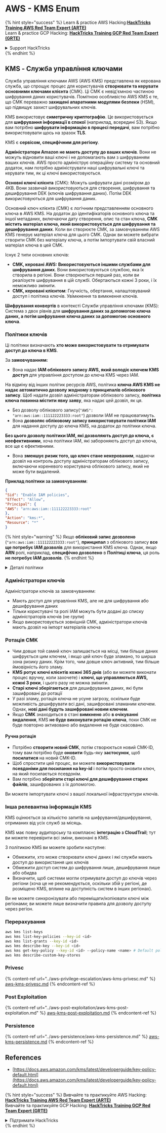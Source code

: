 # AWS - KMS Enum

{% hint style="success" %}
Learn & practice AWS Hacking:<img src="../../../.gitbook/assets/image (1).png" alt="" data-size="line">[**HackTricks Training AWS Red Team Expert (ARTE)**](https://training.hacktricks.xyz/courses/arte)<img src="../../../.gitbook/assets/image (1).png" alt="" data-size="line">\
Learn & practice GCP Hacking: <img src="../../../.gitbook/assets/image (2).png" alt="" data-size="line">[**HackTricks Training GCP Red Team Expert (GRTE)**<img src="../../../.gitbook/assets/image (2).png" alt="" data-size="line">](https://training.hacktricks.xyz/courses/grte)

<details>

<summary>Support HackTricks</summary>

* Check the [**subscription plans**](https://github.com/sponsors/carlospolop)!
* **Join the** 💬 [**Discord group**](https://discord.gg/hRep4RUj7f) or the [**telegram group**](https://t.me/peass) or **follow** us on **Twitter** 🐦 [**@hacktricks\_live**](https://twitter.com/hacktricks\_live)**.**
* **Share hacking tricks by submitting PRs to the** [**HackTricks**](https://github.com/carlospolop/hacktricks) and [**HackTricks Cloud**](https://github.com/carlospolop/hacktricks-cloud) github repos.

</details>
{% endhint %}

## KMS - Служба управління ключами

Служба управління ключами AWS (AWS KMS) представлена як керована служба, що спрощує процес для користувачів **створювати та керувати основними ключами клієнта** (CMK). Ці CMK є невід'ємною частиною шифрування даних користувачів. Помітною особливістю AWS KMS є те, що CMK переважно **захищені апаратними модулями безпеки** (HSM), що підвищує захист шифрувальних ключів.

KMS використовує **симетричну криптографію**. Це використовується для **шифрування інформації в спокої** (наприклад, всередині S3). Якщо вам потрібно **шифрувати інформацію в процесі передачі**, вам потрібно використовувати щось на зразок **TLS**.

KMS є **сервісом, специфічним для регіону**.

**Адміністратори Amazon не мають доступу до ваших ключів**. Вони не можуть відновити ваші ключі і не допомагають вам з шифруванням ваших ключів. AWS просто адмініструє операційну систему та основний додаток, нам потрібно адмініструвати наші шифрувальні ключі та керувати тим, як ці ключі використовуються.

**Основні ключі клієнта** (CMK): Можуть шифрувати дані розміром до 4KB. Вони зазвичай використовуються для створення, шифрування та дешифрування DEK (ключів шифрування даних). Потім DEK використовуються для шифрування даних.

Основний ключ клієнта (CMK) є логічним представленням основного ключа в AWS KMS. На додаток до ідентифікаторів основного ключа та іншої метаданих, включаючи дату створення, опис та стан ключа, **CMK містить матеріал ключа, який використовується для шифрування та дешифрування даних**. Коли ви створюєте CMK, за замовчуванням AWS KMS генерує матеріал ключа для цього CMK. Однак ви можете вибрати створити CMK без матеріалу ключа, а потім імпортувати свій власний матеріал ключа в цей CMK.

Існує 2 типи основних ключів:

* **CMK, керовані AWS: Використовуються іншими службами для шифрування даних**. Вони використовуються службою, яка їх створила в регіоні. Вони створюються перший раз, коли ви реалізуєте шифрування в цій службі. Обертаються кожні 3 роки, і їх неможливо змінити.
* **CMK, керовані клієнтом**: Гнучкість, обертання, налаштовуваний доступ і політика ключів. Увімкнення та вимкнення ключів.

**Шифрування конвертів** в контексті Служби управління ключами (KMS): Система з двох рівнів для **шифрування даних за допомогою ключа даних, а потім шифрування ключа даних за допомогою основного ключа**.

### Політики ключів

Ці політики визначають **хто може використовувати та отримувати доступ до ключа в KMS**.

За **замовчуванням:**

*   Вона надає **IAM облікового запису AWS, який володіє ключем KMS доступ** для управління доступом до ключа KMS через IAM.

На відміну від інших політик ресурсів AWS, політика **ключа AWS KMS не надає автоматично дозволу жодному з принципалів облікового запису**. Щоб надати дозвіл адміністраторам облікового запису, **політика ключа повинна містити явну заяву**, яка надає цей дозвіл, як ця.

* Без дозволу облікового запису(`"AWS": "arn:aws:iam::111122223333:root"`) дозволи IAM не працюватимуть.
*   Вона **дозволяє обліковому запису використовувати політики IAM** для надання доступу до ключа KMS, на додаток до політики ключа.

**Без цього дозволу політики IAM, які дозволяють доступ до ключа, є неефективними**, хоча політики IAM, які забороняють доступ до ключа, все ще є ефективними.
* Вона **зменшує ризик того, що ключ стане некерованим**, надаючи дозвіл на контроль доступу адміністраторам облікового запису, включаючи кореневого користувача облікового запису, який не може бути видалений.

**Приклад політики за замовчуванням**:
```json
{
"Sid": "Enable IAM policies",
"Effect": "Allow",
"Principal": {
"AWS": "arn:aws:iam::111122223333:root"
},
"Action": "kms:*",
"Resource": "*"
}
```
{% hint style="warning" %}
Якщо **обліковий запис дозволено** (`"arn:aws:iam::111122223333:root"`), **принципал** з облікового запису **все ще потребує IAM дозволів** для використання KMS ключа. Однак, якщо **ARN** ролі, наприклад, **специфічно дозволено** в **Політиці ключа**, ця роль **не потребує IAM дозволів**.
{% endhint %}

<details>

<summary>Деталі політики</summary>

Властивості політики:

* Документ на основі JSON
* Ресурс --> Підлягаючі ресурси (може бути "\*")
* Дія --> kms:Encrypt, kms:Decrypt, kms:CreateGrant ... (дозволи)
* Ефект --> Дозволити/Відмовити
* Принципал --> arn, що підлягає
* Умови (додатково) --> Умова для надання дозволів

Гранти:

* Дозволяє делегувати ваші дозволи іншому AWS принципалу у вашому обліковому записі AWS. Вам потрібно створити їх за допомогою AWS KMS API. Можна вказати ідентифікатор CMK, принципал гранту та необхідний рівень операції (Decrypt, Encrypt, GenerateDataKey...)
* Після створення гранту видаються GrantToken та GrantID

**Доступ**:

* Через **політику ключа** -- Якщо це існує, це має **пріоритет** над політикою IAM
* Через **політику IAM**
* Через **гранти**

</details>

### Адміністратори ключів

Адміністратори ключів за замовчуванням:

* Мають доступ для управління KMS, але не для шифрування або дешифрування даних
* Тільки користувачі та ролі IAM можуть бути додані до списку адміністраторів ключів (не групи)
* Якщо використовується зовнішній CMK, адміністратори ключів мають дозвіл на імпорт матеріалів ключа

### Ротація CMK

* Чим довше той самий ключ залишається на місці, тим більше даних шифрується цим ключем, і якщо цей ключ буде зламано, то ширша зона ризику даних. Крім того, чим довше ключ активний, тим більше ймовірність його зламу.
* **KMS ротує ключі клієнтів кожні 365 днів** (або ви можете виконати процес вручну, коли захочете) і **ключі, що управляються AWS, кожні 3 роки**, і цього разу не можна змінити.
* **Старі ключі зберігаються** для дешифрування даних, які були зашифровані до ротації
* У разі зламу, ротація ключа не усуне загрозу, оскільки буде можливість дешифрувати всі дані, зашифровані зламаним ключем. Однак, **нові дані будуть зашифровані новим ключем**.
* Якщо **CMK** знаходиться в стані **вимкнено** або **в очікуванні** **видалення**, KMS **не буде виконувати ротацію ключа**, поки CMK не буде повторно активовано або видалення не буде скасовано.

#### Ручна ротація

* Потрібно **створити новий CMK**, потім створюється новий CMK-ID, тому вам потрібно буде **оновити** будь-яку **застосунок**, щоб **посилатися** на новий CMK-ID.
* Щоб спростити цей процес, ви можете **використовувати псевдоніми для посилання на key-id** і потім просто оновити ключ, на який посилається псевдонім.
* Вам потрібно **зберігати старі ключі для дешифрування старих файлів**, зашифрованих з їх допомогою.

Ви можете імпортувати ключі з вашої локальної інфраструктури ключів.

### Інша релевантна інформація KMS

KMS оцінюється за кількістю запитів на шифрування/дешифрування, отриманих від усіх служб за місяць.

KMS має повну аудиторську та комплаєнс **інтеграцію з CloudTrail**; тут ви можете перевірити всі зміни, виконані в KMS.

З політикою KMS ви можете зробити наступне:

* Обмежити, хто може створювати ключі даних і які служби мають доступ до використання цих ключів
* Обмежити доступ систем до шифрування лише, дешифрування лише або обидва
* Визначити, щоб системи могли отримувати доступ до ключів через регіони (хоча це не рекомендується, оскільки збій у регіоні, де розміщено KMS, вплине на доступність систем в інших регіонах).

Ви не можете синхронізувати або переміщати/копіювати ключі між регіонами; ви можете лише визначити правила для дозволу доступу через регіон.

### Перерахування
```bash
aws kms list-keys
aws kms list-key-policies --key-id <id>
aws kms list-grants --key-id <id>
aws kms describe-key --key-id <id>
aws kms get-key-policy --key-id <id> --policy-name <name> # Default policy name is "default"
aws kms describe-custom-key-stores
```
### Privesc

{% content-ref url="../aws-privilege-escalation/aws-kms-privesc.md" %}
[aws-kms-privesc.md](../aws-privilege-escalation/aws-kms-privesc.md)
{% endcontent-ref %}

### Post Exploitation

{% content-ref url="../aws-post-exploitation/aws-kms-post-exploitation.md" %}
[aws-kms-post-exploitation.md](../aws-post-exploitation/aws-kms-post-exploitation.md)
{% endcontent-ref %}

### Persistence

{% content-ref url="../aws-persistence/aws-kms-persistence.md" %}
[aws-kms-persistence.md](../aws-persistence/aws-kms-persistence.md)
{% endcontent-ref %}

## References

* [https://docs.aws.amazon.com/kms/latest/developerguide/key-policy-default.html](https://docs.aws.amazon.com/kms/latest/developerguide/key-policy-default.html)

{% hint style="success" %}
Вивчайте та практикуйте AWS Hacking:<img src="../../../.gitbook/assets/image (1).png" alt="" data-size="line">[**HackTricks Training AWS Red Team Expert (ARTE)**](https://training.hacktricks.xyz/courses/arte)<img src="../../../.gitbook/assets/image (1).png" alt="" data-size="line">\
Вивчайте та практикуйте GCP Hacking: <img src="../../../.gitbook/assets/image (2).png" alt="" data-size="line">[**HackTricks Training GCP Red Team Expert (GRTE)**<img src="../../../.gitbook/assets/image (2).png" alt="" data-size="line">](https://training.hacktricks.xyz/courses/grte)

<details>

<summary>Підтримати HackTricks</summary>

* Перевірте [**плани підписки**](https://github.com/sponsors/carlospolop)!
* **Приєднуйтесь до** 💬 [**групи Discord**](https://discord.gg/hRep4RUj7f) або [**групи telegram**](https://t.me/peass) або **слідкуйте** за нами в **Twitter** 🐦 [**@hacktricks\_live**](https://twitter.com/hacktricks\_live)**.**
* **Діліться хакерськими трюками, надсилаючи PR до** [**HackTricks**](https://github.com/carlospolop/hacktricks) та [**HackTricks Cloud**](https://github.com/carlospolop/hacktricks-cloud) репозиторіїв на github.

</details>
{% endhint %}
